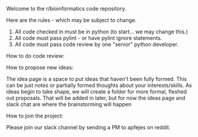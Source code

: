 Welcome to the r/bioinformatics code repository.  

Here are the rules - which may be subject to change.

1.  All code checked in must be in python (to start... we may change this.)
2.  All code must pass pylint - or have pylint ignore statements.
3.  All code must pass code review by one "senior" python developer. 

How to do code review:

How to propose new ideas:

The idea page is a space to put ideas that haven't been fully formed. This can be
just notes or partially formed thoughts about your interests/skills. As ideas begin
to take shape, we will create a folder for more formal, fleshed out proposals. That will
be added in later, but for now the ideas page and slack chat are where the brainstorming will happen

How to join the project:

Please join our slack channel by sending a PM to apfejes on reddit.  
